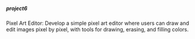 ##### project6
Pixel Art Editor: Develop a simple pixel art editor where users can draw and edit images pixel by pixel, with tools for drawing, erasing, and filling colors.
